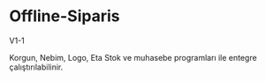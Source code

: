 # Offline-Siparis
V1-1

Korgun, Nebim, Logo, Eta Stok ve muhasebe programları ile entegre çalıştırılabilinir.
